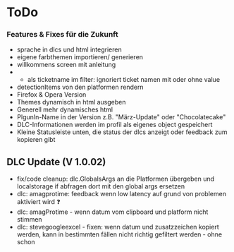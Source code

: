 # ToDo

### Features & Fixes für die Zukunft
 
- sprache in dlcs und html integrieren
- eigene farbthemen importieren/ generieren
- willkommens screen mit anleitung
- * als ticketname im filter: ignoriert ticket namen mit oder ohne value
- detectionItems von den platformen rendern
- Firefox & Opera Version
- Themes dynamisch in html ausgeben
- Generell mehr dynamisches html
- PlgunIn-Name in der Version z.B. "März-Update" oder "Chocolatecake"
- DLC-Informationen werden im profil als eigenes object gespeichert
- Kleine Statusleiste unten, die status der dlcs anzeigt oder feedback zum kopieren gibt

## DLC Update (V 1.0.02)
- fix/code cleanup: dlc.GlobalsArgs an die Platformen übergeben und localstorage if abfragen dort mit den global args ersetzen
- dlc: amagprotime: feedback wenn low latency auf grund von problemen aktiviert wird ❓
- dlc: amagProtime - wenn datum vom clipboard und platform nicht stimmen
- dlc: stevegoogleexcel - fixen: wenn datum und zusatzzeichen kopiert werden, kann in bestimmten fällen nicht richtig gefiltert werden - ohne schon
